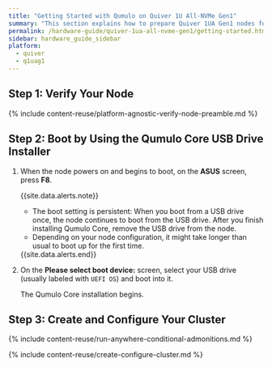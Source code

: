 ```yaml
---
title: "Getting Started with Qumulo on Quiver 1U All-NVMe Gen1"
summary: "This section explains how to prepare Quiver 1UA Gen1 nodes for creating a Qumulo cluster."
permalink: /hardware-guide/quiver-1ua-all-nvme-gen1/getting-started.html
sidebar: hardware_guide_sidebar
platform:
  - quiver
  - q1uag1
---
```


## Step 1: Verify Your Node
{% include content-reuse/platform-agnostic-verify-node-preamble.md %}


## Step 2: Boot by Using the Qumulo Core USB Drive Installer
1. When the node powers on and begins to boot, on the **ASUS** screen, press **F8**.

   {{site.data.alerts.note}}
   <ul>
     <li>The boot setting is persistent: When you boot from a USB drive once, the node continues to boot from the USB drive. After you finish installing Qumulo Core, remove the USB drive from the node.</li>
     <li>Depending on your node configuration, it might take longer than usual to boot up for the first time.</li>
   </ul>
   {{site.data.alerts.end}}

1. On the **Please select boot device:** screen, select your USB drive (usually labeled with `UEFI OS`) and boot into it.

   The Qumulo Core installation begins.
   

## Step 3: Create and Configure Your Cluster
{% include content-reuse/run-anywhere-conditional-admonitions.md %}

{% include content-reuse/create-configure-cluster.md %}
